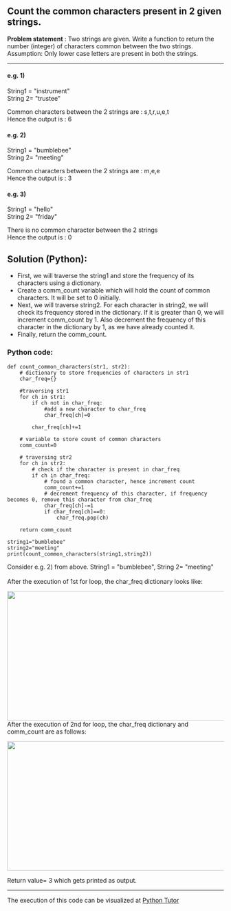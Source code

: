 ## Count the common characters present in 2 given strings.
**Problem statement** : Two strings are given. Write a function to return the number (integer) of characters common between the two strings. Assumption: Only lower case letters are present in both the strings.
***
#### e.g. 1) </br>
String1 = "instrument" </br>
String 2= "trustee"

Common characters between the 2 strings are : s,t,r,u,e,t </br>
Hence the output is : 6

#### e.g. 2) </br>
String1 = "bumblebee" </br>
String 2= "meeting"

Common characters between the 2 strings are : m,e,e </br>
Hence the output is : 3

#### e.g. 3) </br>
String1 = "hello" </br>
String 2= "friday"

There is no common character between the 2 strings </br>
Hence the output is : 0

## Solution (Python):
- First, we will traverse the string1 and store the frequency of its characters using a dictionary.
- Create a comm_count variable which will hold the count of common characters. It will be set to 0 initially.
- Next, we will traverse string2. For each character in string2, we will check its frequency stored in the dictionary. If it is greater than 0, we will increment comm_count
by 1. Also decrement the frequency of this character in the dictionary by 1, as we have already counted it.
- Finally, return the comm_count.

### Python code:
```
def count_common_characters(str1, str2):
    # dictionary to store frequencies of characters in str1
    char_freq={}
    
    #traversing str1
    for ch in str1:
        if ch not in char_freq:
            #add a new character to char_freq
            char_freq[ch]=0
            
        char_freq[ch]+=1 
    
    # variable to store count of common characters
    comm_count=0
    
    # traversing str2
    for ch in str2:
        # check if the character is present in char_freq
        if ch in char_freq:
            # found a common character, hence increment count
            comm_count+=1
            # decrement frequency of this character, if frequency becomes 0, remove this character from char_freq
            char_freq[ch]-=1
            if char_freq[ch]==0:
                char_freq.pop(ch)
                
    return comm_count 
    
string1="bumblebee"
string2="meeting"
print(count_common_characters(string1,string2))
```


Consider e.g. 2) from above. String1 = "bumblebee", String 2= "meeting" </br> </br>
After the execution of 1st for loop, the char_freq dictionary looks like:

<img src="https://user-images.githubusercontent.com/73184612/135399974-bff4271c-b2bc-4648-a678-bacd55836355.jpg" height=300 width=600> </br>
After the execution of 2nd for loop, the char_freq dictionary and comm_count are as follows:

<img src="https://user-images.githubusercontent.com/73184612/135400395-7c8cbb91-19af-400f-a723-49664b7e742a.jpg" height=300 width=600> </br>

Return value= 3 which gets printed as output.

***
The execution of this code can be visualized at [Python Tutor](https://pythontutor.com/visualize.html#code=def%20count_common_characters%28str1,%20str2%29%3A%0A%20%20%20%20%23%20dictionary%20to%20store%20frequencies%20of%20characters%20in%20str1%0A%20%20%20%20char_freq%3D%7B%7D%0A%20%20%20%20%0A%20%20%20%20%23traversing%20str1%0A%20%20%20%20for%20ch%20in%20str1%3A%0A%20%20%20%20%20%20%20%20if%20ch%20not%20in%20char_freq%3A%0A%20%20%20%20%20%20%20%20%20%20%20%20%23add%20a%20new%20character%20to%20char_freq%0A%20%20%20%20%20%20%20%20%20%20%20%20char_freq%5Bch%5D%3D0%0A%20%20%20%20%20%20%20%20%20%20%20%20%0A%20%20%20%20%20%20%20%20char_freq%5Bch%5D%2B%3D1%20%0A%20%20%20%20%0A%20%20%20%20%23%20variable%20to%20store%20count%20of%20common%20characters%0A%20%20%20%20comm_count%3D0%0A%20%20%20%20%0A%20%20%20%20%23%20traversing%20str2%0A%20%20%20%20for%20ch%20in%20str2%3A%0A%20%20%20%20%20%20%20%20%23%20check%20if%20the%20character%20is%20present%20in%20char_freq%0A%20%20%20%20%20%20%20%20if%20ch%20in%20char_freq%3A%0A%20%20%20%20%20%20%20%20%20%20%20%20%23%20found%20a%20common%20character,%20hence%20increment%20count%0A%20%20%20%20%20%20%20%20%20%20%20%20comm_count%2B%3D1%0A%20%20%20%20%20%20%20%20%20%20%20%20%23%20decrement%20frequency%20of%20this%20character,%20if%20frequency%20becomes%200,%20remove%20this%20character%20from%20char_freq%0A%20%20%20%20%20%20%20%20%20%20%20%20char_freq%5Bch%5D-%3D1%0A%20%20%20%20%20%20%20%20%20%20%20%20if%20char_freq%5Bch%5D%3D%3D0%3A%0A%20%20%20%20%20%20%20%20%20%20%20%20%20%20%20%20char_freq.pop%28ch%29%0A%20%20%20%20%20%20%20%20%20%20%20%20%20%20%20%20%0A%20%20%20%20return%20comm_count%20%0A%20%20%20%20%0Astring1%3D%22bumblebee%22%0Astring2%3D%22meeting%22%0Aprint%28count_common_characters%28string1,string2%29%29&cumulative=false&curInstr=0&heapPrimitives=nevernest&mode=display&origin=opt-frontend.js&py=3&rawInputLstJSON=%5B%5D&textReferences=false)




